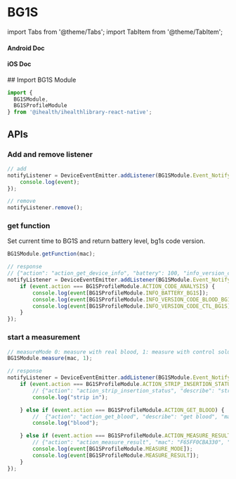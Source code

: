 # BG1S

import Tabs from '@theme/Tabs';
import TabItem from '@theme/TabItem';

<Tabs>
  <TabItem value="android" label="Android" default>

#### Android Doc

  </TabItem>
  
  <TabItem value="ios" label="iOS">

#### iOS Doc

  </TabItem>
  
  <TabItem value="reactnative" label="React Native">
## Import BG1S Module

```js
import {
  BG1SModule,
  BG1SProfileModule
} from '@ihealth/ihealthlibrary-react-native';
```

## APIs

### Add and remove listener

```js
// add
notifyListener = DeviceEventEmitter.addListener(BG1SModule.Event_Notify,  (event) => {
    console.log(event);
});

// remove
notifyListener.remove();
```

### get function

Set current time to BG1S and return battery level, bg1s code version.

```js
BG1SModule.getFunction(mac);

// response
// {"action": "action_get_device_info", "battery": 100, "info_version_code_blood_bg1s": 1, "info_version_code_ctl_bg1s": 2, "mac": "F65FF0CBA330", "type": "BG1S"}
notifyListener = DeviceEventEmitter.addListener(BG1SModule.Event_Notify,  (event) => {
    if (event.action === BG1SProfileModule.ACTION_CODE_ANALYSIS) {
        console.log(event[BG1SProfileModule.INFO_BATTERY_BG1S]);
        console.log(event[BG1SProfileModule.INFO_VERSION_CODE_BLOOD_BG1S]);
        console.log(event[BG1SProfileModule.INFO_VERSION_CODE_CTL_BG1S]);
    }
});
```

### start a measurement

```js
// measureMode 0: measure with real blood, 1: measure with control solution
BG1SModule.measure(mac, 1);

// response
notifyListener = DeviceEventEmitter.addListener(BG1SModule.Event_Notify,  (event) => {
    if (event.action === BG1SProfileModule.ACTION_STRIP_INSERTION_STATUS) {
        // {"action": "action_strip_insertion_status", "describe": "strip in", "insertion_status": 1, "mac": "F65FF0CBA330", "type": "BG1S"}
        console.log("strip in");

    } else if (event.action === BG1SProfileModule.ACTION_GET_BLOOD) {
        //  {"action": "action_get_blood", "describe": "get blood", "mac": "F65FF0CBA330", "type": "BG1S"}
        console.log("blood");

    } else if (event.action === BG1SProfileModule.ACTION_MEASURE_RESULT) {
        // {"action": "action_measure_result", "mac": "F65FF0CBA330", "measure_mode": 0, "measure_result": 0, "type": "BG1S"}
        console.log(event[BG1SProfileModule.MEASURE_MODE]);
        console.log(event[BG1SProfileModule.MEASURE_RESULT]);
    }
});
```

  </TabItem>
</Tabs>